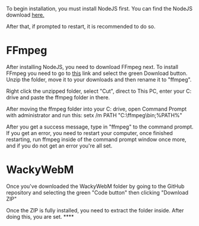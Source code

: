 To begin installation, you must install NodeJS first. You can find the NodeJS download [here.](https://nodejs.org/en/)

After that, if prompted to restart, it is recommended to do so.

# FFmpeg

After installing NodeJS, you need to download FFmpeg next. To install FFmpeg you need to go to [this](https://ffmpeg.org) link and select the green Download button.
Unzip the folder, move it to your downloads and then rename it to "ffmpeg".

Right click the unzipped folder, select "Cut", direct to This PC, enter your C: drive and paste the ffmpeg folder in there.

After moving the ffmpeg folder into your C: drive, open Command Prompt with administrator and run this: setx /m PATH "C:\ffmpeg\bin;%PATH%"

After you get a success message, type in "ffmpeg" to the command prompt. If you get an error, you need to restart your computer, once finished restarting, run ffmpeg inside of the command prompt window once more, and if you do not get an error you're all set.

# WackyWebM

Once you've downloaded the WackyWebM folder by going to the GitHub repository and selecting the green "Code button" then clicking "Download ZIP"

Once the ZIP is fully installed, you need to extract the folder inside. After doing this, you are set. ****
